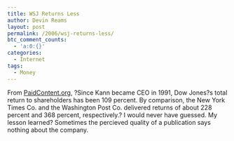 ```yaml
---
title: WSJ Returns Less
author: Devin Reams
layout: post
permalink: /2006/wsj-returns-less/
btc_comment_counts:
  - 'a:0:{}'
categories:
  - Internet
tags:
  - Money
---
```

From [PaidContent.org][1], ?Since Kann became CEO in 1991, Dow Jones?s total return to shareholders has been 109 percent. By comparison, the New York Times Co. and the Washington Post Co. delivered returns of about 228 percent and 368 percent, respectively.? I would never have guessed. My lesson learned? Sometimes the percieved quality of a publication says nothing about the company.

 [1]: http://feeds.feedburner.com/pcorg?m=8907